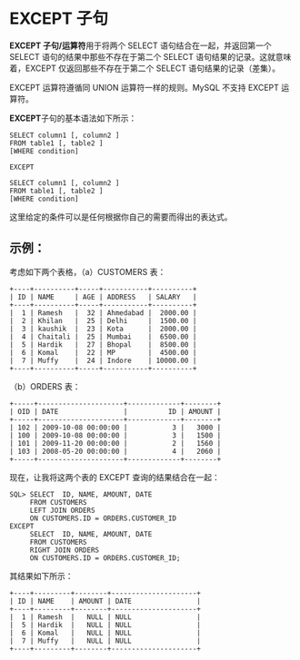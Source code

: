 # EXCEPT 子句 #

**EXCEPT 子句/运算符**用于将两个 SELECT 语句结合在一起，并返回第一个 SELECT 语句的结果中那些不存在于第二个 SELECT 语句结果的记录。这就意味着，EXCEPT 仅返回那些不存在于第二个 SELECT 语句结果的记录（差集）。

EXCEPT 运算符遵循同 UNION 运算符一样的规则。MySQL 不支持 EXCEPT 运算符。

**EXCEPT**子句的基本语法如下所示：

	SELECT column1 [, column2 ]
	FROM table1 [, table2 ]
	[WHERE condition]
	
	EXCEPT
	
	SELECT column1 [, column2 ]
	FROM table1 [, table2 ]
	[WHERE condition]

这里给定的条件可以是任何根据你自己的需要而得出的表达式。

## 示例： ##

考虑如下两个表格，（a）CUSTOMERS 表：

	+----+----------+-----+-----------+----------+
	| ID | NAME     | AGE | ADDRESS   | SALARY   |
	+----+----------+-----+-----------+----------+
	|  1 | Ramesh   |  32 | Ahmedabad |  2000.00 |
	|  2 | Khilan   |  25 | Delhi     |  1500.00 |
	|  3 | kaushik  |  23 | Kota      |  2000.00 |
	|  4 | Chaitali |  25 | Mumbai    |  6500.00 |
	|  5 | Hardik   |  27 | Bhopal    |  8500.00 |
	|  6 | Komal    |  22 | MP        |  4500.00 |
	|  7 | Muffy    |  24 | Indore    | 10000.00 |
	+----+----------+-----+-----------+----------+

（b）ORDERS 表：

	+-----+---------------------+-------------+--------+
	| OID | DATE                |          ID | AMOUNT |
	+-----+---------------------+-------------+--------+
	| 102 | 2009-10-08 00:00:00 |           3 |   3000 |
	| 100 | 2009-10-08 00:00:00 |           3 |   1500 |
	| 101 | 2009-11-20 00:00:00 |           2 |   1560 |
	| 103 | 2008-05-20 00:00:00 |           4 |   2060 |
	+-----+---------------------+-------------+--------+

现在，让我将这两个表的 EXCEPT 查询的结果结合在一起：

	SQL> SELECT  ID, NAME, AMOUNT, DATE
	     FROM CUSTOMERS
	     LEFT JOIN ORDERS
	     ON CUSTOMERS.ID = ORDERS.CUSTOMER_ID
	EXCEPT
	     SELECT  ID, NAME, AMOUNT, DATE
	     FROM CUSTOMERS
	     RIGHT JOIN ORDERS
	     ON CUSTOMERS.ID = ORDERS.CUSTOMER_ID;

其结果如下所示：

	+----+---------+--------+---------------------+
	| ID | NAME    | AMOUNT | DATE                |
	+----+---------+--------+---------------------+
	|  1 | Ramesh  |   NULL | NULL                |
	|  5 | Hardik  |   NULL | NULL                |
	|  6 | Komal   |   NULL | NULL                |
	|  7 | Muffy   |   NULL | NULL                |
	+----+---------+--------+---------------------+

